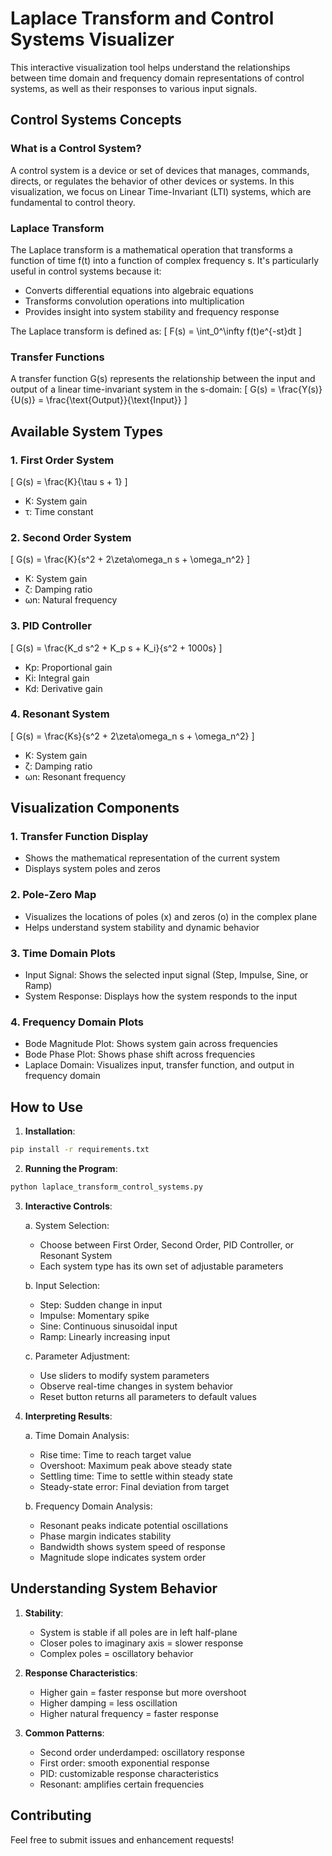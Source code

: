 # Laplace Transform and Control Systems Visualizer

This interactive visualization tool helps understand the relationships between time domain and frequency domain representations of control systems, as well as their responses to various input signals.

## Control Systems Concepts

### What is a Control System?
A control system is a device or set of devices that manages, commands, directs, or regulates the behavior of other devices or systems. In this visualization, we focus on Linear Time-Invariant (LTI) systems, which are fundamental to control theory.

### Laplace Transform
The Laplace transform is a mathematical operation that transforms a function of time f(t) into a function of complex frequency s. It's particularly useful in control systems because it:
- Converts differential equations into algebraic equations
- Transforms convolution operations into multiplication
- Provides insight into system stability and frequency response

The Laplace transform is defined as:
\[ F(s) = \int_0^\infty f(t)e^{-st}dt \]

### Transfer Functions
A transfer function G(s) represents the relationship between the input and output of a linear time-invariant system in the s-domain:
\[ G(s) = \frac{Y(s)}{U(s)} = \frac{\text{Output}}{\text{Input}} \]

## Available System Types

### 1. First Order System
\[ G(s) = \frac{K}{\tau s + 1} \]
- K: System gain
- τ: Time constant

### 2. Second Order System
\[ G(s) = \frac{K}{s^2 + 2\zeta\omega_n s + \omega_n^2} \]
- K: System gain
- ζ: Damping ratio
- ωn: Natural frequency

### 3. PID Controller
\[ G(s) = \frac{K_d s^2 + K_p s + K_i}{s^2 + 1000s} \]
- Kp: Proportional gain
- Ki: Integral gain
- Kd: Derivative gain

### 4. Resonant System
\[ G(s) = \frac{Ks}{s^2 + 2\zeta\omega_n s + \omega_n^2} \]
- K: System gain
- ζ: Damping ratio
- ωn: Resonant frequency

## Visualization Components

### 1. Transfer Function Display
- Shows the mathematical representation of the current system
- Displays system poles and zeros

### 2. Pole-Zero Map
- Visualizes the locations of poles (x) and zeros (o) in the complex plane
- Helps understand system stability and dynamic behavior

### 3. Time Domain Plots
- Input Signal: Shows the selected input signal (Step, Impulse, Sine, or Ramp)
- System Response: Displays how the system responds to the input

### 4. Frequency Domain Plots
- Bode Magnitude Plot: Shows system gain across frequencies
- Bode Phase Plot: Shows phase shift across frequencies
- Laplace Domain: Visualizes input, transfer function, and output in frequency domain

## How to Use

1. **Installation**:
```bash
pip install -r requirements.txt
```

2. **Running the Program**:
```bash
python laplace_transform_control_systems.py
```

3. **Interactive Controls**:

   a. System Selection:
   - Choose between First Order, Second Order, PID Controller, or Resonant System
   - Each system type has its own set of adjustable parameters

   b. Input Selection:
   - Step: Sudden change in input
   - Impulse: Momentary spike
   - Sine: Continuous sinusoidal input
   - Ramp: Linearly increasing input

   c. Parameter Adjustment:
   - Use sliders to modify system parameters
   - Observe real-time changes in system behavior
   - Reset button returns all parameters to default values

4. **Interpreting Results**:

   a. Time Domain Analysis:
   - Rise time: Time to reach target value
   - Overshoot: Maximum peak above steady state
   - Settling time: Time to settle within steady state
   - Steady-state error: Final deviation from target

   b. Frequency Domain Analysis:
   - Resonant peaks indicate potential oscillations
   - Phase margin indicates stability
   - Bandwidth shows system speed of response
   - Magnitude slope indicates system order

## Understanding System Behavior

1. **Stability**:
   - System is stable if all poles are in left half-plane
   - Closer poles to imaginary axis = slower response
   - Complex poles = oscillatory behavior

2. **Response Characteristics**:
   - Higher gain = faster response but more overshoot
   - Higher damping = less oscillation
   - Higher natural frequency = faster response

3. **Common Patterns**:
   - Second order underdamped: oscillatory response
   - First order: smooth exponential response
   - PID: customizable response characteristics
   - Resonant: amplifies certain frequencies

## Contributing

Feel free to submit issues and enhancement requests! 